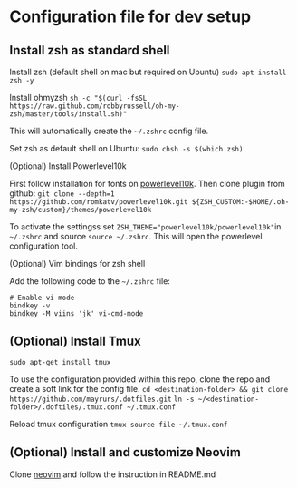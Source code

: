 # Configuration file for dev setup

## Install zsh as standard shell

Install zsh (default shell on mac but required on Ubuntu)
`sudo apt install zsh -y`

Install ohmyzsh
`sh -c "$(curl -fsSL https://raw.github.com/robbyrussell/oh-my-zsh/master/tools/install.sh)"`

This will automatically create the `~/.zshrc` config file. 

Set zsh as default shell on Ubuntu: 
`sudo chsh -s $(which zsh)`

(Optional) Install Powerlevel10k

First follow installation for fonts on [powerlevel10k]("https://github.com/romkatv/powerlevel10k#meslo-nerd-font-patched-for-powerlevel10k"). 
Then clone plugin from github:
`git clone --depth=1 https://github.com/romkatv/powerlevel10k.git ${ZSH_CUSTOM:-$HOME/.oh-my-zsh/custom}/themes/powerlevel10k`

To activate the settingss set `ZSH_THEME="powerlevel10k/powerlevel10k"`in `~/.zshrc` and source `source ~/.zshrc`. This will open the powerlevel configuration tool.

(Optional) Vim bindings for zsh shell

Add the following code to the `~/.zshrc` file:
```
# Enable vi mode
bindkey -v
bindkey -M viins 'jk' vi-cmd-mode
```

## (Optional) Install Tmux

`sudo apt-get install tmux` 

To use the configuration provided within this repo, clone the repo and create a soft link for the config file. 
`cd <destination-folder> && git clone https://github.com/mayrurs/.dotfiles.git`
`ln -s ~/<destination-folder>/.doftiles/.tmux.conf ~/.tmux.conf`

Reload tmux configuration
`tmux source-file ~/.tmux.conf`

## (Optional) Install and customize Neovim
Clone [neovim]("https://github.com/mayrurs/neovim-lua") and follow the 
instruction in README.md
